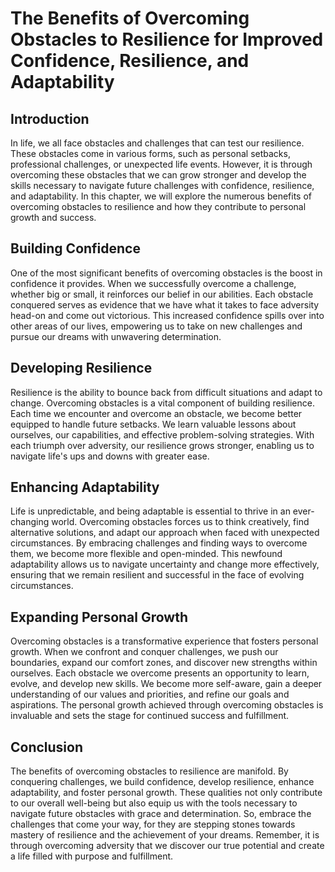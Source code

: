 # The Benefits of Overcoming Obstacles to Resilience for Improved Confidence, Resilience, and Adaptability

## Introduction

In life, we all face obstacles and challenges that can test our resilience. These obstacles come in various forms, such as personal setbacks, professional challenges, or unexpected life events. However, it is through overcoming these obstacles that we can grow stronger and develop the skills necessary to navigate future challenges with confidence, resilience, and adaptability. In this chapter, we will explore the numerous benefits of overcoming obstacles to resilience and how they contribute to personal growth and success.

## Building Confidence

One of the most significant benefits of overcoming obstacles is the boost in confidence it provides. When we successfully overcome a challenge, whether big or small, it reinforces our belief in our abilities. Each obstacle conquered serves as evidence that we have what it takes to face adversity head-on and come out victorious. This increased confidence spills over into other areas of our lives, empowering us to take on new challenges and pursue our dreams with unwavering determination.

## Developing Resilience

Resilience is the ability to bounce back from difficult situations and adapt to change. Overcoming obstacles is a vital component of building resilience. Each time we encounter and overcome an obstacle, we become better equipped to handle future setbacks. We learn valuable lessons about ourselves, our capabilities, and effective problem-solving strategies. With each triumph over adversity, our resilience grows stronger, enabling us to navigate life's ups and downs with greater ease.

## Enhancing Adaptability

Life is unpredictable, and being adaptable is essential to thrive in an ever-changing world. Overcoming obstacles forces us to think creatively, find alternative solutions, and adapt our approach when faced with unexpected circumstances. By embracing challenges and finding ways to overcome them, we become more flexible and open-minded. This newfound adaptability allows us to navigate uncertainty and change more effectively, ensuring that we remain resilient and successful in the face of evolving circumstances.

## Expanding Personal Growth

Overcoming obstacles is a transformative experience that fosters personal growth. When we confront and conquer challenges, we push our boundaries, expand our comfort zones, and discover new strengths within ourselves. Each obstacle we overcome presents an opportunity to learn, evolve, and develop new skills. We become more self-aware, gain a deeper understanding of our values and priorities, and refine our goals and aspirations. The personal growth achieved through overcoming obstacles is invaluable and sets the stage for continued success and fulfillment.

## Conclusion

The benefits of overcoming obstacles to resilience are manifold. By conquering challenges, we build confidence, develop resilience, enhance adaptability, and foster personal growth. These qualities not only contribute to our overall well-being but also equip us with the tools necessary to navigate future obstacles with grace and determination. So, embrace the challenges that come your way, for they are stepping stones towards mastery of resilience and the achievement of your dreams. Remember, it is through overcoming adversity that we discover our true potential and create a life filled with purpose and fulfillment.
